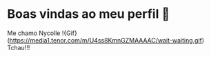 # Boas vindas ao meu perfil 💙
Me chamo Nycolle
!{Gif} (https://media1.tenor.com/m/U4ss8KmnGZMAAAAC/wait-waiting.gif)
Tchau!!!
